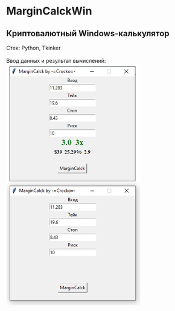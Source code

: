 ﻿# MarginCalckWin
Криптовалютный Windows-калькулятор</br>
---
Стек: Python, Tkinker</br></br>
Ввод данных и результат вычислений:</br>
![Ввод данных](https://github.com/CrockoMan/MarginCalckWin/blob/main/Calck.jpg)</br>
